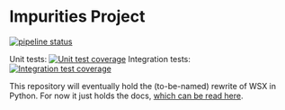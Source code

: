 # Impurities Project

[![pipeline status](https://git.ccfe.ac.uk/cmacmack/impurities/badges/master/pipeline.svg)](https://git.ccfe.ac.uk/cmacmack/impurities/commits/master)

Unit tests: [![Unit test coverage](https://git.ccfe.ac.uk/cmacmack/impurities/badges/master/coverage.svg?job=unit_tests)](http://cmacmack.gitpages.ccfe.ac.uk/impurities/coverage/unit/)
Integration tests: [![Integration test coverage](https://git.ccfe.ac.uk/cmacmack/impurities/badges/master/coverage.svg?job=integration_tests)](http://cmacmack.gitpages.ccfe.ac.uk/impurities/coverage/integration/)

This repository will eventually hold the (to-be-named) rewrite of WSX
in Python. For now it just holds the docs, [which can be read
here](http://cmacmack.gitpages.ccfe.ac.uk/impurities).
